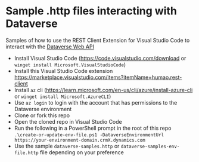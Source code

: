 # Sample .http files interacting with Dataverse

Samples of how to use the REST Client Extension for Visual Studio Code to interact with the [Dataverse Web API](https://learn.microsoft.com/power-apps/developer/data-platform/webapi/overview)

* Install Visual Studio Code (https://code.visualstudio.com/download or `winget install Microsoft.VisualStudioCode`)
* Install this Visual Studio Code extension https://marketplace.visualstudio.com/items?itemName=humao.rest-client
* Install `az` cli (https://learn.microsoft.com/en-us/cli/azure/install-azure-cli or `winget install Microsoft.AzureCLI`)
* Use `az login` to login with the account that has permissions to the Dataverse environment
* Clone or fork this repo
* Open the cloned repo in Visual Studio Code
* Run the following in a PowerShell prompt in the root of this repo `.\create-or-update-env-file.ps1 -DataverseEnvironmentUrl https://your-environment-domain.crmX.dynamics.com`
* Use the sample `dataverse-samples.http` or `dataverse-samples-env-file.http` file depending on your preference
